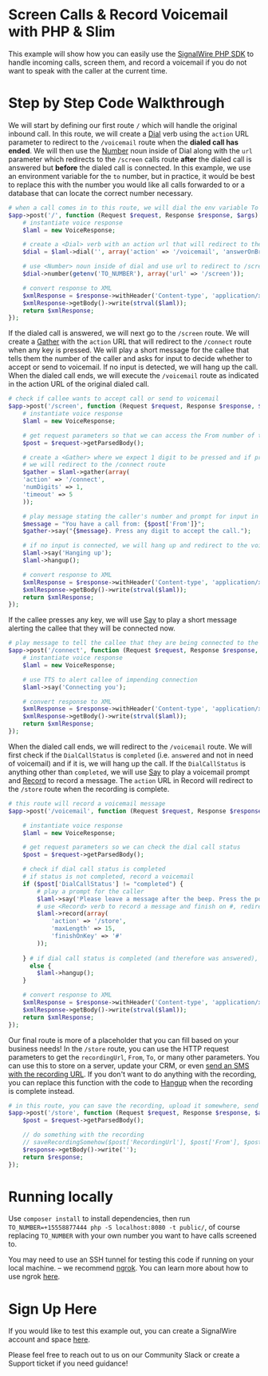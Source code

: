 # Screen Calls & Record Voicemail with PHP & Slim

This example will show how you can easily use the [SignalWire PHP SDK](https://developer.signalwire.com/twiml/reference/client-libraries-and-sdks#php) to handle incoming calls, screen them, and record a voicemail if you do not want to speak with the caller at the current time. 

# Step by Step Code Walkthrough

We will start by defining our first route `/` which will handle the original inbound call. In this route, we will create a [Dial](https://developer.signalwire.com/twiml/reference/dial) verb using the `action` URL parameter to redirect to the `/voicemail` route when the **dialed call has ended**. We will then use the [Number](https://developer.signalwire.com/twiml/reference/number-noun) noun inside of Dial along with the `url` parameter which redirects to the `/screen` calls route **after** the dialed call is answered but **before** the dialed call is connected. In this example, we use an environment variable for the `to` number, but in practice, it would be best to replace this with the number you would like all calls forwarded to or a database that can locate the correct number necessary. 
```php
# when a call comes in to this route, we will dial the env variable To number
$app->post('/', function (Request $request, Response $response, $args) {
    # instantiate voice response 
    $laml = new VoiceResponse;

    # create a <Dial> verb with an action url that will redirect to the voicemail route 
    $dial = $laml->dial('', array('action' => '/voicemail', 'answerOnBridge' => true));

    # use <Number> noun inside of dial and use url to redirect to /screen call route 
    $dial->number(getenv('TO_NUMBER'), array('url' => '/screen'));

    # convert response to XML
    $xmlResponse = $response->withHeader('Content-type', 'application/xml');
    $xmlResponse->getBody()->write(strval($laml));
    return $xmlResponse;
});
```

If the dialed call is answered, we will next go to the `/screen` route. We will create a [Gather](https://developer.signalwire.com/twiml/reference/gather) with the `action` URL that will redirect to the `/connect` route when any key is pressed. We will play a short message for the callee that tells them the number of the caller and asks for input to decide whether to accept or send to voicemail. If no input is detected, we will hang up the call. When the dialed call ends, we will execute the `/voicemail` route as indicated in the action URL of the original dialed call. 
```php
# check if callee wants to accept call or send to voicemail 
$app->post('/screen', function (Request $request, Response $response, $args) {
    # instantiate voice response 
    $laml = new VoiceResponse;

    # get request parameters so that we can access the From number of the caller 
    $post = $request->getParsedBody();

    # create a <Gather> where we expect 1 digit to be pressed and if pressed
    # we will redirect to the /connect route 
    $gather = $laml->gather(array(
    'action' => '/connect',
    'numDigits' => 1,
    'timeout' => 5
    ));

    # play message stating the caller's number and prompt for input in order to connect the call 
    $message = "You have a call from: {$post['From']}";
    $gather->say("{$message}. Press any digit to accept the call.");

    # if no input is connected, we will hang up and redirect to the voicemail route 
    $laml->say('Hanging up');
    $laml->hangup();

    # convert response to XML
    $xmlResponse = $response->withHeader('Content-type', 'application/xml');
    $xmlResponse->getBody()->write(strval($laml));
    return $xmlResponse;
});
```

If the callee presses any key, we will use [Say](https://developer.signalwire.com/twiml/reference/say) to play a short message alerting the callee that they will be connected now. 
```php
# play message to tell the callee that they are being connected to the original caller
$app->post('/connect', function (Request $request, Response $response, $args) {
    # instantiate voice response 
    $laml = new VoiceResponse;

    # use TTS to alert callee of impending connection
    $laml->say('Connecting you');

    # convert response to XML
    $xmlResponse = $response->withHeader('Content-type', 'application/xml');
    $xmlResponse->getBody()->write(strval($laml));
    return $xmlResponse;
});
```

When the dialed call ends, we will redirect to the `/voicemail` route. We will first check if the `DialCallStatus` is `completed` (i.e. `answered` and not in need of voicemail) and if it is, we will hang up the call. If the `DialCallStatus` is anything other than `completed`, we will use [Say](https://developer.signalwire.com/twiml/reference/say) to play a voicemail prompt and [Record](https://developer.signalwire.com/twiml/reference/record) to record a message. The `action` URL in Record will redirect to the `/store` route when the recording is complete. 

```php
# this route will record a voicemail message 
$app->post('/voicemail', function (Request $request, Response $response, $args) {

    # instantiate voice response 
    $laml = new VoiceResponse;

    # get request parameters so we can check the dial call status 
    $post = $request->getParsedBody();

    # check if dial call status is completed 
    # if status is not completed, record a voicemail 
    if ($post['DialCallStatus'] != "completed") {
        # play a prompt for the caller 
        $laml->say('Please leave a message after the beep. Press the pound key when done.');
        # use <Record> verb to record a message and finish on #, redirect to /store route when done 
        $laml->record(array(
            'action' => '/store',
            'maxLength' => 15,
            'finishOnKey' => '#'
        ));
       
    } # if dial call status is completed (and therefore was answered), hang up the call 
      else {
        $laml->hangup();
    }

    # convert response to XML
    $xmlResponse = $response->withHeader('Content-type', 'application/xml');
    $xmlResponse->getBody()->write(strval($laml));
    return $xmlResponse;
});
```

Our final route is more of a placeholder that you can fill based on your business needs! In the `/store` route, you can use the HTTP request parameters to get the `recordingUrl`, `From`, `To`, or many other parameters. You can use this to store on a server, update your CRM, or even [send an SMS with the recording URL](https://developer.signalwire.com/apis/docs/recording-url-to-sms). If you don't want to do anything with the recording, you can replace this function with the code to [Hangup](https://developer.signalwire.com/twiml/reference/hangup) when the recording is complete instead. 
```php
# in this route, you can save the recording, upload it somewhere, send it via sms, etc
$app->post('/store', function (Request $request, Response $response, $args) {
    $post = $request->getParsedBody();

    // do something with the recording
    // saveRecordingSomehow($post['RecordingUrl'], $post['From'], $post['To']);
    $response->getBody()->write('');
    return $response;
});
```
# Running locally

Use `composer install` to install dependencies, then run `TO_NUMBER=+15558877444 php -S localhost:8080 -t public/`, of course replacing `TO_NUMBER` with your own number you want to have calls screened to.

You may need to use an SSH tunnel for testing this code if running on your local machine. – we recommend [ngrok](https://ngrok.com/). You can learn more about how to use ngrok [here](https://developer.signalwire.com/apis/docs/how-to-test-webhooks-with-ngrok). 

# Sign Up Here

If you would like to test this example out, you can create a SignalWire account and space [here](https://m.signalwire.com/signups/new?s=1).

Please feel free to reach out to us on our Community Slack or create a Support ticket if you need guidance!

